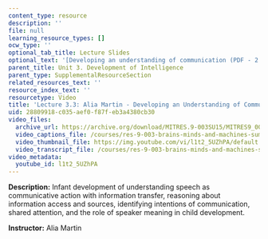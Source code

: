 ```yaml
---
content_type: resource
description: ''
file: null
learning_resource_types: []
ocw_type: ''
optional_tab_title: Lecture Slides
optional_text: '[Developing an understanding of communication (PDF - 2.3MB)](resources/mitres_9_003sum15_lec3-3)'
parent_title: Unit 3. Development of Intelligence
parent_type: SupplementalResourceSection
related_resources_text: ''
resource_index_text: ''
resourcetype: Video
title: 'Lecture 3.3: Alia Martin - Developing an Understanding of Communication'
uid: 28809918-c035-aef0-f87f-eb3a4380cb30
video_files:
  archive_url: https://archive.org/download/MITRES.9-003SU15/MITRES9_003SU15_Lecture_3-3_300k.mp4
  video_captions_file: /courses/res-9-003-brains-minds-and-machines-summer-course-summer-2015/144fa6eaa786576eb2a57a452231cd54_l1t2_5UZhPA.vtt
  video_thumbnail_file: https://img.youtube.com/vi/l1t2_5UZhPA/default.jpg
  video_transcript_file: /courses/res-9-003-brains-minds-and-machines-summer-course-summer-2015/ee4c9e592a114be4669be323247314da_l1t2_5UZhPA.pdf
video_metadata:
  youtube_id: l1t2_5UZhPA
---
```


**Description:** Infant development of understanding speech as communicative action with information transfer, reasoning about information access and sources, identifying intentions of communication, shared attention, and the role of speaker meaning in child development.

**Instructor:** Alia Martin